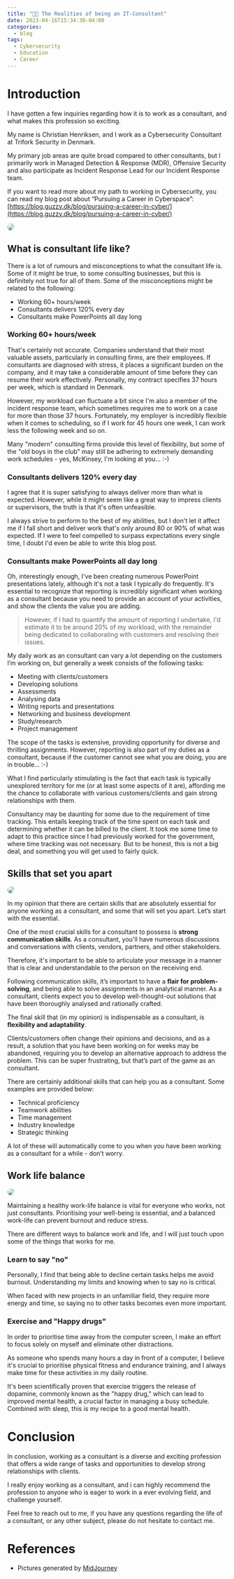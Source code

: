 ```yaml
---
title: "👨‍💻 The Realities of being an IT-Consultant"
date: 2023-04-16T15:34:30-04:00
categories:
  - blog
tags:
  - Cybersecurity
  - Education
  - Career
---
```


# Introduction
I have gotten a few inquiries regarding how it is to work as a consultant, and what makes this profession so exciting. 

My name is Christian Henriksen, and I work as a Cybersecurity Consultant at Trifork Security in Denmark. 

My primary job areas are quite broad compared to other consultants, but I primarily work in Managed Detection & Response (MDR), Offensive Security and also participate as Incident Response Lead for our Incident Response team.

If you want to read more about my path to working in Cybersecurity, you can read my blog post about “Pursuing a Career in Cyberspace”:
[https://blog.guzzy.dk/blog/pursuing-a-career-in-cyber/](https://blog.guzzy.dk/blog/pursuing-a-career-in-cyber/)

  <img src="/assets/images/consultant.png" style="border-radius:50%;max-width:55%">


## What is consultant life like?
There is a lot of rumours and misconceptions to what the consultant life is. Some of it might be true, to some consulting businesses, but this is definitely not true for all of them. 
Some of the misconceptions might be related to the following:
- Working 60+ hours/week
- Consultants delivers 120% every day
- Consultants make PowerPoints all day long

### Working 60+ hours/week
That's certainly not accurate. Companies understand that their most valuable assets, particularly in consulting firms, are their employees. If consultants are diagnosed with stress, it places a significant burden on the company, and it may take a considerable amount of time before they can resume their work effectively. Personally, my contract specifies 37 hours per week, which is standard in Denmark. 

However, my workload can fluctuate a bit since I'm also a member of the incident response team, which sometimes requires me to work on a case for more than those 37 hours. Fortunately, my employer is incredibly flexible when it comes to scheduling, so if I work for 45 hours one week, I can work less the following week and so on.

Many "modern" consulting firms provide this level of flexibility, but some of the "old boys in the club" may still be adhering to extremely demanding work schedules - yes, McKinsey, I'm looking at you… :-)

### Consultants delivers 120% every day
I agree that it is super satisfying to always deliver more than what is expected. However, while it might seem like a great way to impress clients or supervisors, the truth is that it's often unfeasible. 

I always strive to perform to the best of my abilities, but I don't let it affect me if I fall short and deliver work that's only around 80 or 90% of what was expected. If I were to feel compelled to surpass expectations every single time, I doubt I'd even be able to write this blog post.

### Consultants make PowerPoints all day long
Oh, interestingly enough, I've been creating numerous PowerPoint presentations lately, although it's not a task I typically do frequently. It's essential to recognize that reporting is incredibly significant when working as a consultant because you need to provide an account of your activities, and show the clients the value you are adding. 

> However, if I had to quantify the amount of reporting I undertake, I'd estimate it to be around 20% of my workload, with the remainder being dedicated to collaborating with customers and resolving their issues.

My daily work as an consultant can vary a lot depending on the customers I’m working on, but generally a week consists of the following tasks:
  - Meeting with clients/customers
- Developing solutions
- Assessments
- Analysing data
- Writing reports and presentations
- Networking and business development
- Study/research
- Project management

The scope of the tasks is extensive, providing opportunity for diverse and thrilling assignments. However, reporting is also part of my duties as a consultant, because if the customer cannot see what you are doing, you are in trouble... :-)

What I find particularly stimulating is the fact that each task is typically unexplored territory for me (or at least some aspects of it are), affording me the chance to collaborate with various customers/clients and gain strong relationships with them. 

Consultancy may be daunting for some due to the requirement of time tracking. This entails keeping track of the time spent on each task and determining whether it can be billed to the client. It took me some time to adapt to this practice since I had previously worked for the government, where time tracking was not necessary. But to be honest, this is not a big deal, and something you will get used to fairly quick.

## Skills that set you apart
  <img src="/assets/images/skills.png" style="max-width:50%;margin:0 auto;text-align:center;border-radius:50%;">

  In my opinion that there are certain skills that are absolutely essential for anyone working as a consultant, and some that will set you apart. Let’s start with the essential. 

  One of the most crucial skills for a consultant to possess is **strong communication skills**. As a consultant, you'll have numerous discussions and conversations with clients, vendors, partners, and other stakeholders. 
  
  Therefore, it's important to be able to articulate your message in a manner that is clear and understandable to the person on the receiving end.

  Following communication skills, it’s important to have a **flair for problem-solving**, and being able to solve assignments in an analytical manner. As a consultant, clients expect you to develop well-thought-out solutions that have been thoroughly analysed and rationally crafted.

The final skill that (in my opinion) is indispensable as a consultant, is **flexibility and adaptability**. 

Clients/customers often change their opinions and decisions, and as a result, a solution that you have been working on for weeks may be abandoned, requiring you to develop an alternative approach to address the problem. This can be super frustrating, but that’s part of the game as an consultant. 

There are certainly additional skills that can help you as a consultant. Some examples are provided below:
- Technical proficiency
- Teamwork abilities
- Time management
- Industry knowledge
- Strategic thinking

A lot of these will automatically come to you when you have been working as a consultant for a while - don’t worry.

## Work life balance
<img src="/assets/images/dopamine.png" style="max-width:50%;margin:0 auto;text-align:center;border-radius:50%;">

Maintaining a healthy work-life balance is vital for everyone who works, not just consultants. Prioritising your well-being is essential, and a balanced work-life can prevent burnout and reduce stress. 

There are different ways to balance work and life, and I will just touch upon some of the things that works for me. 

### Learn to say "no"
Personally, I find that being able to decline certain tasks helps me avoid burnout. Understanding my limits and knowing when to say no is critical. 

When faced with new projects in an unfamiliar field, they require more energy and time, so saying no to other tasks becomes even more important. 

### Exercise and "Happy drugs"
In order to prioritise time away from the computer screen, I make an effort to focus solely on myself and eliminate other distractions. 

As someone who spends many hours a day in front of a computer, I believe it's crucial to prioritise physical fitness and endurance training, and I always make time for these activities in my daily routine. 

It's been scientifically proven that exercise triggers the release of dopamine, commonly known as the "happy drug," which can lead to improved mental health, a crucial factor in managing a busy schedule. Combined with sleep, this is my recipe to a good mental health. 

# Conclusion
In conclusion, working as a consultant is a diverse and exciting profession that offers a wide range of tasks and opportunities to develop strong relationships with clients. 

I really enjoy working as a consultant, and i can highly recommend the profession to anyone who is eager to work in a ever evolving field, and challenge yourself. 

Feel free to reach out to me, if you have any questions regarding the life of a consultant, or any other subject, please do not hesitate to contact me.


# References
* Pictures generated by [MidJourney](https://www.midjourney.com/app/)